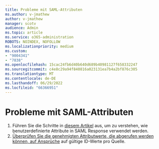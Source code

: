 ```yaml
---
title: Probleme mit SAML-Attributen
ms.author: v-jmathew
author: v-jmathew
manager: scotv
audience: Admin
ms.topic: article
ms.service: o365-administration
ROBOTS: NOINDEX, NOFOLLOW
ms.localizationpriority: medium
ms.custom:
- "9004341"
- "7838"
ms.openlocfilehash: 15cac24fb6d40b640d689b40981127f658332247
ms.sourcegitcommit: c4e8c29a94f840816a023131ea7b4a2bf876c305
ms.translationtype: MT
ms.contentlocale: de-DE
ms.lasthandoff: 06/29/2022
ms.locfileid: "66366951"
---
```

# <a name="issues-with-saml-attributes"></a>Probleme mit SAML-Attributen

1. Führen Sie die Schritte in [diesem Artikel](https://docs.microsoft.com/answers/questions/99054/how-to-use-custom-attributes-in-saml-response.html) aus, um zu verstehen, wie benutzerdefinierte Attribute in SAML Response verwendet werden.
2. [Überprüfen Sie die genehmigten Attributwerte, die abgerufen werden können, auf Ansprüche](https://docs.microsoft.com/azure/active-directory/develop/active-directory-claims-mapping#table-3-valid-id-values-per-source) auf gültige ID-Werte pro Quelle.
